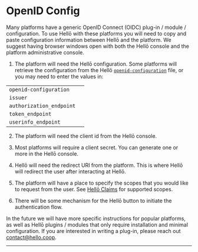 # OpenID Config

Many platforms have a generic OpenID Connect (OIDC) plug-in / module / configuration. To use Hellō with these platforms you will need to copy and paste configuration information between Hellō and the platform. We suggest having browser windows open with both the Hellō console and the platform administrative console.

1. The platform will need the Hellō configuration. Some platforms will retrieve the configuration from the Hellō [`openid-configuration`](https://issuer.hello.coop/.well-known/openid-configuration) file, or you may need to enter the values in: 

<div class="table-no-heading">

|||
|---|---|
|`openid-configuration`|<CopyComponent url="https://issuer.hello.coop/.well-known/openid-configuration"/>|
|`issuer`|<CopyComponent url="https://issuer.hello.coop"/>|
|`authorization_endpoint` |<CopyComponent url="https://wallet.hello.coop/authorize"/>|
|`token_endpoint` |<CopyComponent url="https://wallet.hello.coop/oauth/token"/>|
|`userinfo_endpoint` |<CopyComponent url="https://wallet.hello.coop/oauth/userinfo"/>|

</div>

2. The platform will need the client id from the Hellō console. 

3. Most platforms will require a client secret. You can generate one or more in the Hellō console.

4. Hellō will need the redirect URI from the platform. This is where Hellō will redirect the user after interacting at Hellō.

5. The platform will have a place to specify the scopes that you would like to request from the user. See [Hellō Claims](/documentation/hello-claims.html) for supported scopes.

6. There will be some mechanism for the Hellō button to initiate the authentication flow.

In the future we will have more specific instructions for popular platforms, as well as Hellō plugins / modules that only require installation and minimal configuration. If you are interested in writing a plug-in, please reach out [contact@hello.coop](mailto:contact@hello.coop?subject=Hellō+Plug-in+Inquiry).


---
